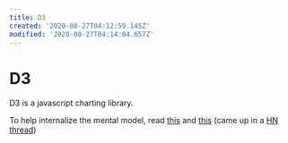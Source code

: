 ```yaml
---
title: D3
created: '2020-08-27T04:12:59.145Z'
modified: '2020-08-27T04:14:04.657Z'
---
```


# D3

D3 is a javascript charting library.

To help internalize the mental model, read [this](https://bost.ocks.org/mike/join/) and [this](https://observablehq.com/@d3/selection-join) (came up in a [HN thread](https://news.ycombinator.com/item?id=24288497))
